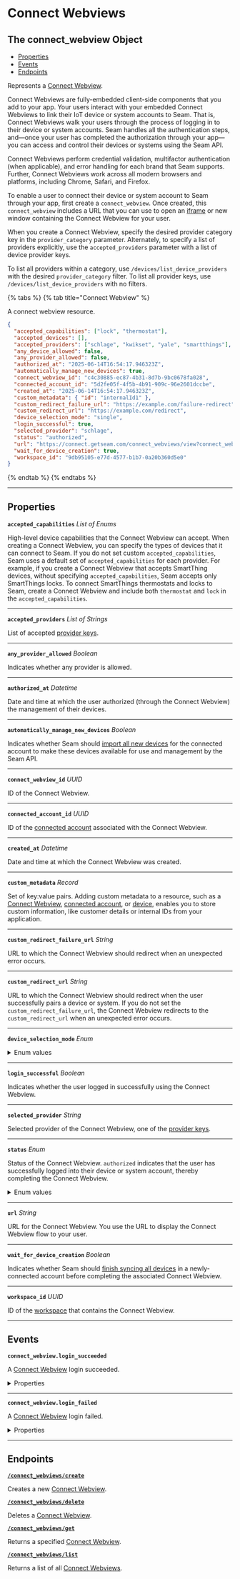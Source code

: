 # Connect Webviews

## The connect_webview Object

- [Properties](./#properties)
- [Events](./#events)
- [Endpoints](./#endpoints)


Represents a [Connect Webview](../../core-concepts/connect-webviews/README.md).

Connect Webviews are fully-embedded client-side components that you add to your app. Your users interact with your embedded Connect Webviews to link their IoT device or system accounts to Seam. That is, Connect Webviews walk your users through the process of logging in to their device or system accounts. Seam handles all the authentication steps, and—once your user has completed the authorization through your app—you can access and control their devices or systems using the Seam API.

Connect Webviews perform credential validation, multifactor authentication (when applicable), and error handling for each brand that Seam supports. Further, Connect Webviews work across all modern browsers and platforms, including Chrome, Safari, and Firefox.

To enable a user to connect their device or system account to Seam through your app, first create a `connect_webview`. Once created, this `connect_webview` includes a URL that you can use to open an [iframe](https://www.w3schools.com/html/html_iframe.asp) or new window containing the Connect Webview for your user.

When you create a Connect Webview, specify the desired provider category key in the `provider_category` parameter. Alternately, to specify a list of providers explicitly, use the `accepted_providers` parameter with a list of device provider keys.

To list all providers within a category, use `/devices/list_device_providers` with the desired `provider_category` filter. To list all provider keys, use `/devices/list_device_providers` with no filters.

{% tabs %}
{% tab title="Connect Webview" %}

A connect webview resource.

```json
{
  "accepted_capabilities": ["lock", "thermostat"],
  "accepted_devices": [],
  "accepted_providers": ["schlage", "kwikset", "yale", "smartthings"],
  "any_device_allowed": false,
  "any_provider_allowed": false,
  "authorized_at": "2025-06-14T16:54:17.946323Z",
  "automatically_manage_new_devices": true,
  "connect_webview_id": "c4c30885-ec87-4b31-8d7b-9bc0678fa028",
  "connected_account_id": "5d2fe05f-4f5b-4b91-909c-96e2601dccbe",
  "created_at": "2025-06-14T16:54:17.946323Z",
  "custom_metadata": { "id": "internalId1" },
  "custom_redirect_failure_url": "https://example.com/failure-redirect",
  "custom_redirect_url": "https://example.com/redirect",
  "device_selection_mode": "single",
  "login_successful": true,
  "selected_provider": "schlage",
  "status": "authorized",
  "url": "https://connect.getseam.com/connect_webviews/view?connect_webview_id=12345678-1234-1234-1234-123456789012&auth_token=2r2Rn8V5QUtxE79gNsTmLK58KkuqrwU8d",
  "wait_for_device_creation": true,
  "workspace_id": "9db95105-e77d-4577-b1b7-0a20b360d5e0"
}
```
{% endtab %}
{% endtabs %}

---
## Properties

**`accepted_capabilities`** *List* *of Enums*

High-level device capabilities that the Connect Webview can accept. When creating a Connect Webview, you can specify the types of devices that it can connect to Seam. If you do not set custom `accepted_capabilities`, Seam uses a default set of `accepted_capabilities` for each provider. For example, if you create a Connect Webview that accepts SmartThing devices, without specifying `accepted_capabilities`, Seam accepts only SmartThings locks. To connect SmartThings thermostats and locks to Seam, create a Connect Webview and include both `thermostat` and `lock` in the `accepted_capabilities`.




---

**`accepted_providers`** *List* *of Strings*

List of accepted [provider keys](../../core-concepts/connect-webviews/customizing-connect-webviews.md#customize-the-brands-to-display-in-your-connect-webviews).




---

**`any_provider_allowed`** *Boolean*

Indicates whether any provider is allowed.




---

**`authorized_at`** *Datetime*

Date and time at which the user authorized (through the Connect Webview) the management of their devices.




---

**`automatically_manage_new_devices`** *Boolean*

Indicates whether Seam should [import all new devices](../../core-concepts/connect-webviews/customizing-connect-webviews.md#automatically_manage_new_devices) for the connected account to make these devices available for use and management by the Seam API.




---

**`connect_webview_id`** *UUID*

ID of the Connect Webview.




---

**`connected_account_id`** *UUID*

ID of the [connected account](../../core-concepts/connected-accounts/README.md) associated with the Connect Webview.




---

**`created_at`** *Datetime*

Date and time at which the Connect Webview was created.




---

**`custom_metadata`** *Record*

Set of key:value pairs. Adding custom metadata to a resource, such as a [Connect Webview](../../core-concepts/connect-webviews/attaching-custom-data-to-the-connect-webview.md), [connected account](../../core-concepts/connected-accounts/adding-custom-metadata-to-a-connected-account.md), or [device](../../core-concepts/devices/adding-custom-metadata-to-a-device.md), enables you to store custom information, like customer details or internal IDs from your application.




---

**`custom_redirect_failure_url`** *String*

URL to which the Connect Webview should redirect when an unexpected error occurs.




---

**`custom_redirect_url`** *String*

URL to which the Connect Webview should redirect when the user successfully pairs a device or system. If you do not set the `custom_redirect_failure_url`, the Connect Webview redirects to the `custom_redirect_url` when an unexpected error occurs.




---

**`device_selection_mode`** *Enum*



<details>
<summary>Enum values</summary>

- <code>none</code>
- <code>single</code>
- <code>multiple</code>
</details>


---

**`login_successful`** *Boolean*

Indicates whether the user logged in successfully using the Connect Webview.




---

**`selected_provider`** *String*

Selected provider of the Connect Webview, one of the [provider keys](../../core-concepts/connect-webviews/customizing-connect-webviews.md#customize-the-brands-to-display-in-your-connect-webviews).




---

**`status`** *Enum*

Status of the Connect Webview. `authorized` indicates that the user has successfully logged into their device or system account, thereby completing the Connect Webview.


<details>
<summary>Enum values</summary>

- <code>pending</code>
- <code>failed</code>
- <code>authorized</code>
</details>


---

**`url`** *String*

URL for the Connect Webview. You use the URL to display the Connect Webview flow to your user.




---

**`wait_for_device_creation`** *Boolean*

Indicates whether Seam should [finish syncing all devices](../../core-concepts/connect-webviews/customizing-connect-webviews.md#wait_for_device_creation) in a newly-connected account before completing the associated Connect Webview.




---

**`workspace_id`** *UUID*

ID of the [workspace](../../core-concepts/workspaces/README.md) that contains the Connect Webview.




---


## Events

**`connect_webview.login_succeeded`**

A [Connect Webview](https://docs.seam.co/latest/ui-components/connect-webviews) login succeeded.

<details>

<summary>Properties</summary>

<strong><code>connect_webview_id</code></strong> <i>UUID</i>

  ID of the affected [Connect Webview](https://docs.seam.co/latest/ui-components/connect-webviews).

<strong><code>connected_account_id</code></strong> <i>UUID</i>

  ID of the [connected account](../../core-concepts/connected-accounts/README.md) associated with the event.

<strong><code>created_at</code></strong> <i>Datetime</i>

  Date and time at which the event was created.

<strong><code>event_id</code></strong> <i>UUID</i>

  ID of the event.

<strong><code>event_type</code></strong> <i>Enum</i>

  Value: `connect_webview.login_succeeded`

<strong><code>occurred_at</code></strong> <i>Datetime</i>

  Date and time at which the event occurred.

<strong><code>workspace_id</code></strong> <i>UUID</i>

  ID of the [workspace](../../core-concepts/workspaces/README.md) associated with the event.
</details>

---

**`connect_webview.login_failed`**

A [Connect Webview](https://docs.seam.co/latest/ui-components/connect-webviews) login failed.

<details>

<summary>Properties</summary>

<strong><code>connect_webview_id</code></strong> <i>UUID</i>

  ID of the affected [Connect Webview](https://docs.seam.co/latest/ui-components/connect-webviews).

<strong><code>created_at</code></strong> <i>Datetime</i>

  Date and time at which the event was created.

<strong><code>event_id</code></strong> <i>UUID</i>

  ID of the event.

<strong><code>event_type</code></strong> <i>Enum</i>

  Value: `connect_webview.login_failed`

<strong><code>occurred_at</code></strong> <i>Datetime</i>

  Date and time at which the event occurred.

<strong><code>workspace_id</code></strong> <i>UUID</i>

  ID of the [workspace](../../core-concepts/workspaces/README.md) associated with the event.
</details>

---

## Endpoints


[**`/connect_webviews/create`**](./create.md)

Creates a new [Connect Webview](../../core-concepts/connect-webviews/README.md).


[**`/connect_webviews/delete`**](./delete.md)

Deletes a [Connect Webview](../../core-concepts/connect-webviews/README.md).


[**`/connect_webviews/get`**](./get.md)

Returns a specified [Connect Webview](../../core-concepts/connect-webviews/README.md).


[**`/connect_webviews/list`**](./list.md)

Returns a list of all [Connect Webviews](../../core-concepts/connect-webviews/README.md).



